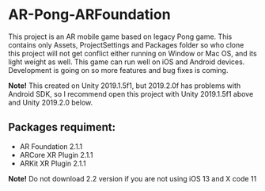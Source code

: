 # AR-Pong-ARFoundation
This project is an AR mobile game based on legacy Pong game. This contains only Assets, ProjectSettings and Packages folder so who clone this project will not get conflict either running on Window or Mac OS, and its light weight as well. This game can run well on iOS and Android devices. Development is going on so more features and bug fixes is coming. 

**Note!**
This created on Unity 2019.1.5f1, but 2019.2.0f has problems with Android SDK, so I recommend open this project with Unity 2019.1.5f1 above and Unity 2019.2.0 below.

## Packages requiment:

* AR Foundation 2.1.1
* ARCore XR Plugin 2.1.1
* ARKit XR Plugin 2.1.1

**Note!**
Do not download 2.2 version if you are not using iOS 13 and X code 11
